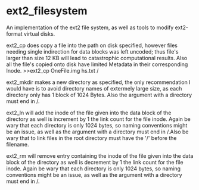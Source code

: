 # ext2_filesystem
An implementation of the ext2 file system, as well as tools to modify ext2-format virtual disks.

ext2_cp does copy a file into the path on disk specified, however files needing single indirection for data blocks was left uncoded; thus file's larger than size 12 KB will lead to catastrophic computational results. Also all the file's copied onto disk have limited Metadata in their corresponding Inode.
	>>ext2_cp OneFile.img hs.txt /

ext2_mkdir makes a new directory as specified, the only recommendation I would have is to avoid directory names of extermely large size, as each directory only has 1 block of 1024 Bytes. Also the  argument with a directory must end in /.

ext2_ln will add the inode of the file given into the data block of the directory as well is increment by 1 the link count for the file inode. Again be wary that each directory is only 1024 bytes, so naming conventions might be an issue, as well as the  argument with a directory must end in /.Also be wary that to link files in the root directory must have the '/' before the filename.

ext2_rm will remove entry containing the inode of the file given into the data block of the directory as well is decrement by 1 the link count for the file inode. Again be wary that each directory is only 1024 bytes, so naming conventions might be an issue, as well as the argument with a directory must end in /.
